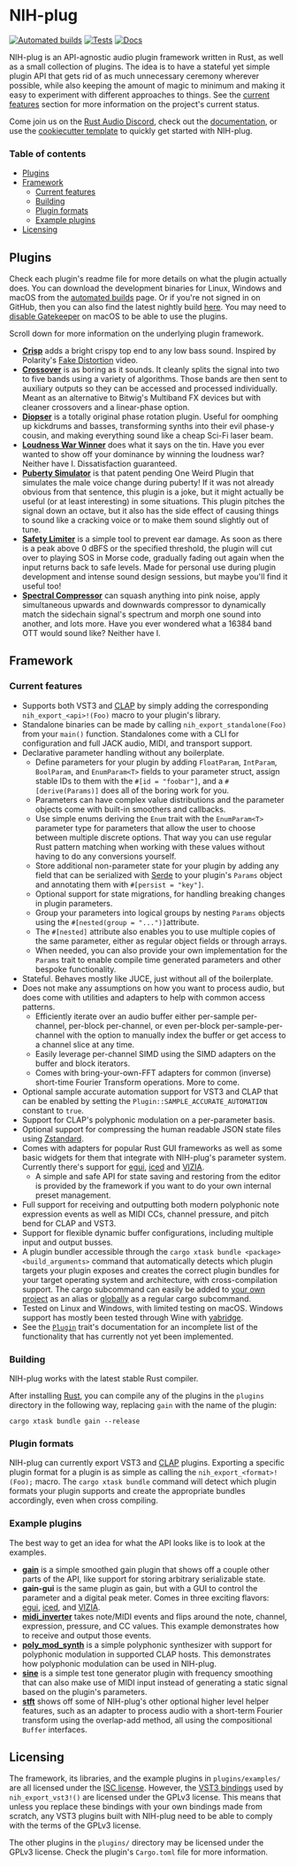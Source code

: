 # NIH-plug

[![Automated builds](https://github.com/robbert-vdh/nih-plug/actions/workflows/build.yml/badge.svg?branch=master)](https://github.com/robbert-vdh/nih-plug/actions/workflows/build.yml?query=branch%3Amaster)
[![Tests](https://github.com/robbert-vdh/nih-plug/actions/workflows/test.yml/badge.svg?branch=master)](https://github.com/robbert-vdh/nih-plug/actions/workflows/test.yml?query=branch%3Amaster)
[![Docs](https://github.com/robbert-vdh/nih-plug/actions/workflows/docs.yml/badge.svg?branch=master)](https://nih-plug.robbertvanderhelm.nl/)

NIH-plug is an API-agnostic audio plugin framework written in Rust, as well as a
small collection of plugins. The idea is to have a stateful yet simple plugin
API that gets rid of as much unnecessary ceremony wherever possible, while also
keeping the amount of magic to minimum and making it easy to experiment with
different approaches to things. See the [current features](#current-features)
section for more information on the project's current status.

Come join us on the [Rust Audio Discord](https://discord.gg/ykxU3rt4Cb), check
out the [documentation](https://nih-plug.robbertvanderhelm.nl/), or use the
[cookiecutter template](https://github.com/robbert-vdh/nih-plug-template) to
quickly get started with NIH-plug.

### Table of contents

- [Plugins](#plugins)
- [Framework](#framework)
  - [Current features](#current-features)
  - [Building](#building)
  - [Plugin formats](#plugin-formats)
  - [Example plugins](#example-plugins)
- [Licensing](#licensing)

## Plugins

Check each plugin's readme file for more details on what the plugin actually
does. You can download the development binaries for Linux, Windows and macOS
from the [automated
builds](https://github.com/robbert-vdh/nih-plug/actions/workflows/build.yml?query=branch%3Amaster)
page. Or if you're not signed in on GitHub, then you can also find the latest
nightly build
[here](https://nightly.link/robbert-vdh/nih-plug/workflows/build/master). You
may need to [disable Gatekeeper](https://disable-gatekeeper.github.io/) on macOS to be able to use
the plugins.

Scroll down for more information on the underlying plugin framework.

- [**Crisp**](plugins/crisp) adds a bright crispy top end to any low bass sound.
  Inspired by Polarity's [Fake Distortion](https://youtu.be/MKfFn4L1zeg) video.
- [**Crossover**](plugins/crossover) is as boring as it sounds. It cleanly
  splits the signal into two to five bands using a variety of algorithms. Those
  bands are then sent to auxiliary outputs so they can be accessed and processed
  individually. Meant as an alternative to Bitwig's Multiband FX devices but
  with cleaner crossovers and a linear-phase option.
- [**Diopser**](plugins/diopser) is a totally original phase rotation plugin.
  Useful for oomphing up kickdrums and basses, transforming synths into their
  evil phase-y cousin, and making everything sound like a cheap Sci-Fi laser
  beam.
- [**Loudness War Winner**](plugins/loudness_war_winner) does what it says on
  the tin. Have you ever wanted to show off your dominance by winning the
  loudness war? Neither have I. Dissatisfaction guaranteed.
- [**Puberty Simulator**](plugins/puberty_simulator) is that patent pending One
  Weird Plugin that simulates the male voice change during puberty! If it was
  not already obvious from that sentence, this plugin is a joke, but it might
  actually be useful (or at least interesting) in some situations. This plugin
  pitches the signal down an octave, but it also has the side effect of causing
  things to sound like a cracking voice or to make them sound slightly out of
  tune.
- [**Safety Limiter**](plugins/safety_limiter) is a simple tool to prevent ear
  damage. As soon as there is a peak above 0 dBFS or the specified threshold,
  the plugin will cut over to playing SOS in Morse code, gradually fading out
  again when the input returns back to safe levels. Made for personal use during
  plugin development and intense sound design sessions, but maybe you'll find it
  useful too!
- [**Spectral Compressor**](plugins/spectral_compressor) can squash anything
  into pink noise, apply simultaneous upwards and downwards compressor to
  dynamically match the sidechain signal's spectrum and morph one sound into
  another, and lots more. Have you ever wondered what a 16384 band OTT would
  sound like? Neither have I.

## Framework

### Current features

- Supports both VST3 and [CLAP](https://github.com/free-audio/clap) by simply
  adding the corresponding `nih_export_<api>!(Foo)` macro to your plugin's
  library.
- Standalone binaries can be made by calling `nih_export_standalone(Foo)` from
  your `main()` function. Standalones come with a CLI for configuration and full
  JACK audio, MIDI, and transport support.
- Declarative parameter handling without any boilerplate.
  - Define parameters for your plugin by adding `FloatParam`, `IntParam`,
    `BoolParam`, and `EnumParam<T>` fields to your parameter struct, assign
    stable IDs to them with the `#[id = "foobar"]`, and a `#[derive(Params)]`
    does all of the boring work for you.
  - Parameters can have complex value distributions and the parameter objects
    come with built-in smoothers and callbacks.
  - Use simple enums deriving the `Enum` trait with the `EnumParam<T>` parameter
    type for parameters that allow the user to choose between multiple discrete
    options. That way you can use regular Rust pattern matching when working
    with these values without having to do any conversions yourself.
  - Store additional non-parameter state for your plugin by adding any field
    that can be serialized with [Serde](https://serde.rs/) to your plugin's
    `Params` object and annotating them with `#[persist = "key"]`.
  - Optional support for state migrations, for handling breaking changes in
    plugin parameters.
  - Group your parameters into logical groups by nesting `Params` objects using
    the `#[nested(group = "...")]`attribute.
  - The `#[nested]` attribute also enables you to use multiple copies of the
    same parameter, either as regular object fields or through arrays.
  - When needed, you can also provide your own implementation for the `Params`
    trait to enable compile time generated parameters and other bespoke
    functionality.
- Stateful. Behaves mostly like JUCE, just without all of the boilerplate.
- Does not make any assumptions on how you want to process audio, but does come
  with utilities and adapters to help with common access patterns.
  - Efficiently iterate over an audio buffer either per-sample per-channel,
    per-block per-channel, or even per-block per-sample-per-channel with the
    option to manually index the buffer or get access to a channel slice at any
    time.
  - Easily leverage per-channel SIMD using the SIMD adapters on the buffer and
    block iterators.
  - Comes with bring-your-own-FFT adapters for common (inverse) short-time
    Fourier Transform operations. More to come.
- Optional sample accurate automation support for VST3 and CLAP that can be
  enabled by setting the `Plugin::SAMPLE_ACCURATE_AUTOMATION` constant to
  `true`.
- Support for CLAP's polyphonic modulation on a per-parameter basis.
- Optional support for compressing the human readable JSON state files using
  [Zstandard](https://en.wikipedia.org/wiki/Zstd).
- Comes with adapters for popular Rust GUI frameworks as well as some basic
  widgets for them that integrate with NIH-plug's parameter system. Currently
  there's support for [egui](nih_plug_egui), [iced](nih_plug_iced) and
  [VIZIA](nih_plug_vizia).
  - A simple and safe API for state saving and restoring from the editor is
    provided by the framework if you want to do your own internal preset
    management.
- Full support for receiving and outputting both modern polyphonic note
  expression events as well as MIDI CCs, channel pressure, and pitch bend for
  CLAP and VST3.
- Support for flexible dynamic buffer configurations, including multiple input
  and output busses.
- A plugin bundler accessible through the
  `cargo xtask bundle <package> <build_arguments>` command that automatically
  detects which plugin targets your plugin exposes and creates the correct
  plugin bundles for your target operating system and architecture, with
  cross-compilation support. The cargo subcommand can easily be added to [your
  own project](https://github.com/robbert-vdh/nih-plug/tree/master/nih_plug_xtask)
  as an alias or [globally](https://github.com/robbert-vdh/nih-plug/tree/master/cargo_nih_plug)
  as a regular cargo subcommand.
- Tested on Linux and Windows, with limited testing on macOS. Windows support
  has mostly been tested through Wine with
  [yabridge](https://github.com/robbert-vdh/yabridge).
- See the [`Plugin`](src/plugin.rs) trait's documentation for an incomplete list
  of the functionality that has currently not yet been implemented.

### Building

NIH-plug works with the latest stable Rust compiler.

After installing [Rust](https://rustup.rs/), you can compile any of the plugins
in the `plugins` directory in the following way, replacing `gain` with the name
of the plugin:

```shell
cargo xtask bundle gain --release
```

### Plugin formats

NIH-plug can currently export VST3 and
[CLAP](https://github.com/free-audio/clap) plugins. Exporting a specific plugin
format for a plugin is as simple as calling the `nih_export_<format>!(Foo);`
macro. The `cargo xtask bundle` command will detect which plugin formats your
plugin supports and create the appropriate bundles accordingly, even when cross
compiling.

### Example plugins

The best way to get an idea for what the API looks like is to look at the
examples.

- [**gain**](plugins/examples/gain) is a simple smoothed gain plugin that shows
  off a couple other parts of the API, like support for storing arbitrary
  serializable state.
- **gain-gui** is the same plugin as gain, but with a GUI to control the
  parameter and a digital peak meter. Comes in three exciting flavors:
  [egui](plugins/examples/gain_gui_egui),
  [iced](plugins/examples/gain_gui_iced), and
  [VIZIA](plugins/examples/gain_gui_vizia).
- [**midi_inverter**](plugins/examples/midi_inverter) takes note/MIDI events and
  flips around the note, channel, expression, pressure, and CC values. This
  example demonstrates how to receive and output those events.
- [**poly_mod_synth**](plugins/examples/poly_mod_synth) is a simple polyphonic
  synthesizer with support for polyphonic modulation in supported CLAP hosts.
  This demonstrates how polyphonic modulation can be used in NIH-plug.
- [**sine**](plugins/examples/sine) is a simple test tone generator plugin with
  frequency smoothing that can also make use of MIDI input instead of generating
  a static signal based on the plugin's parameters.
- [**stft**](plugins/examples/stft) shows off some of NIH-plug's other optional
  higher level helper features, such as an adapter to process audio with a
  short-term Fourier transform using the overlap-add method, all using the
  compositional `Buffer` interfaces.

## Licensing

The framework, its libraries, and the example plugins in `plugins/examples/` are
all licensed under the [ISC license](https://www.isc.org/licenses/). However,
the [VST3 bindings](https://github.com/RustAudio/vst3-sys) used by
`nih_export_vst3!()` are licensed under the GPLv3 license. This means that
unless you replace these bindings with your own bindings made from scratch, any
VST3 plugins built with NIH-plug need to be able to comply with the terms of the
GPLv3 license.

The other plugins in the `plugins/` directory may be licensed under the GPLv3
license. Check the plugin's `Cargo.toml` file for more information.
